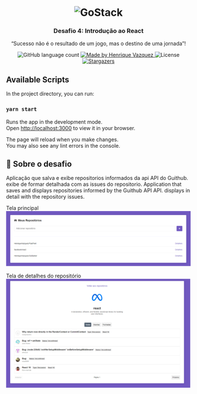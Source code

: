 <h1 align="center">
    <img alt="GoStack" src="https://rocketseat-cdn.s3-sa-east-1.amazonaws.com/bootcamp-header.png" width="200px" />
</h1>

<h3 align="center">
  Desafio 4: Introdução ao React
</h3>

<p align="center">“Sucesso não é o resultado de um jogo, mas o destino de uma jornada”!</blockquote>

<p align="center">
  <img alt="GitHub language count" src="https://img.shields.io/github/languages/count/HenriqueVazquez/meusrepositoriosGithub?color=%2304D361">

  <a href="https://www.linkedin.com/in/henrique-vazquez-11905ab6">
    <img alt="Made by Henrique Vazquez" src="https://img.shields.io/badge/made%20by-HenriqueVazquez-%2304D361">
  </a>

  <img alt="License" src="https://img.shields.io/badge/license-MIT-%2304D361">

  <a href="https://github.com/HenriqueVazquez/meusrepositoriosGithub/stargazers">
    <img alt="Stargazers" src="https://img.shields.io/github/stars/HenriqueVazquez/Desafio04?style=social">
  </a>
</p>


## Available Scripts

In the project directory, you can run:

### `yarn start`

Runs the app in the development mode.\
Open [http://localhost:3000](http://localhost:3000) to view it in your browser.

The page will reload when you make changes.\
You may also see any lint errors in the console.

## :rocket: Sobre o desafio

Aplicação que salva e exibe repositorios informados da api API do Guithub. exibe de formar detalhada com as issues do repositorio.
Application that saves and displays repositories informed by the Guithub API API. displays in detail with the repository issues.


Tela principal
<img alt="Main" src="https://github.com/HenriqueVazquez/meusrepositoriosGithub/blob/main/screenShot/Main.png">

Tela de detalhes do repositório
<img alt="repository" src="https://github.com/HenriqueVazquez/meusrepositoriosGithub/blob/main/screenShot/repositories.png">




